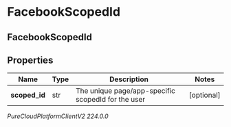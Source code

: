 # FacebookScopedId

## FacebookScopedId

## Properties

|Name | Type | Description | Notes|
|------------ | ------------- | ------------- | -------------|
| **scoped_id** | str | The unique page/app-specific scopedId for the user | [optional] |



_PureCloudPlatformClientV2 224.0.0_
